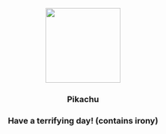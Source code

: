 <p align="center">
    <img src="https://raw.githubusercontent.com/PokeAPI/sprites/master/sprites/pokemon/25.png" width="150" height="150">
</p>
<h3 align="center"> <b>Pikachu</b></h3>
<h3 align="center">Have a terrifying day! (contains irony)</h3>
